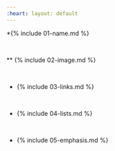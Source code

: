 ```yaml
---
:heart: layout: default
---
```


*{% include 01-name.md %}

<br>

** {% include 02-image.md %}

<br>

* {% include 03-links.md %}

<br>

* {% include 04-lists.md %}

<br>

* {% include 05-emphasis.md %}
